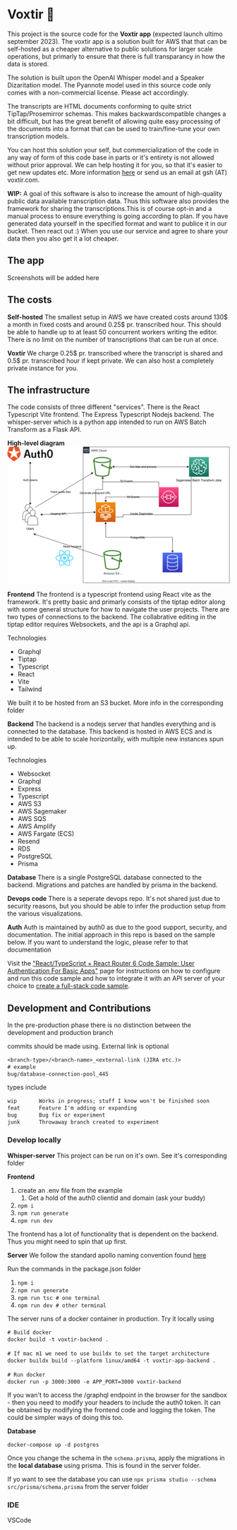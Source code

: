 # Voxtir 🎤

This project is the source code for the **Voxtir app** (expected launch ultimo september 2023). The voxtir app is a solution built for AWS that 
that can be self-hosted as a cheaper alternative to public solutions for larger scale operations, but primarly  to ensure
that there is full transparancy in how the data is stored.

The solution is built upon the OpenAI Whisper model and a Speaker Dizaritation model. The Pyannote model used in this
source code only comes with a non-commercial license. Please act accordingly.

The transcripts are HTML documents conforming to quite strict TipTap/Prosemirror schemas. This makes backwardscompatible changes
a bit difficult, but has the great benefit of allowing quite easy processing of the documents into a format that can
be used to train/fine-tune your own transcription models.

You can host this solution your self, but commercialization of the code in any way of form of this code base in parts or it's entirety is not allowed without prior approval. We can help hosting it for you, so that it's easier to get new updates etc. More information [here](voxtir.com) or send us an email at gsh (AT) voxtir.com.

**WIP:** A goal of this software is also to increase the amount of high-quality public data available transcription data. Thus 
this software also provides the framework for sharing the transcriptions.This is of course opt-in and a manual process to ensure everything is going according to plan. If you have generated data yourself in the specified
format and want to publice it in our bucket. Then react out :) When you use our service and agree to share your data
then you also get it a lot cheaper.

## The app

Screenshots will be added here

## The costs

**Self-hosted**
The smallest setup in AWS we have created costs around 130\$ a month in fixed costs and around 0.25\$ pr. transcribed hour. This should
be able to handle up to at least 50 concurrent workers writing the editor. There is no limit on the number of transcriptions
that can be run at once.

**Voxtir**
We charge 0.25\$ pr. transcribed where the transcript is shared and 0.5\$ pr. transcribed hour if kept private. We can also host a completely private instance for you.

## The infrastructure
The code consists of three different "services". There is the React Typescript Vite frontend. The Express Typescript 
Nodejs backend. The whisper-server which is a python app intended to run on AWS Batch Transform as a Flask API.

**High-level diagram**
![Draw.io file in assets](./assets/VoxtirHighlevel.svg)

**Frontend**
The frontend is a typescript frontend using React vite as the framework. It's pretty basic and primarly consists of the
tiptap editor along with some general structure for how to navigate the user projects. There are two types of connections
to the backend. The collabrative editing in the tiptap editor requires Websockets, and the api is a Graphql api.

Technologies
* Graphql
* Tiptap
* Typescript
* React
* Vite
* Tailwind

We built it to be hosted from an S3 bucket. More info in the corresponding folder

**Backend**
The backend is a nodejs server that handles everything and is connected
to the database. This backend is hosted in AWS ECS and is intended to be able to scale horizontally, with multiple
new instances spun up.

Technologies
* Websocket
* Graphql
* Express
* Typescript
* AWS S3
* AWS Sagemaker
* AWS SQS
* AWS Amplify
* AWS Fargate (ECS)
* Resend
* RDS
* PostgreSQL
* Prisma

**Database**
There is a single PostgreSQL database connected to the backend. Migrations and patches are handled by prisma in the backend.

**Devops code**
There is a seperate devops repo. It's not shared just due to security reasons, but you should be able to infer the production
setup from the various visualizations. 

**Auth**
Auth is maintained by auth0 as due to the good support, security, and documentation. The initial approach in this repo is based on the sample below. If you want to understand the logic, please refer to that documentation

Visit the ["React/TypeScript + React Router 6 Code Sample: User Authentication For Basic Apps"](https://developer.auth0.com/resources/code-samples/spa/react/basic-authentication/typescript-react-router-6) page for instructions on how to configure and run this code sample and how to integrate it with an API server of your choice to [create a full-stack code sample](https://developer.auth0.com/resources/code-samples/full-stack/hello-world/basic-access-control/spa).


## Development and Contributions

In the pre-production phase there is no distinction between the development and production branch

commits should be made using. External link is optional

```
<branch-type>/<branch-name>_<external-link (JIRA etc.)>
# example
bug/database-connection-pool_445
```

types include

```
wip       Works in progress; stuff I know won't be finished soon
feat      Feature I'm adding or expanding
bug       Bug fix or experiment
junk      Throwaway branch created to experiment
```

### Develop locally

**Whisper-server**
This project can be run on it's own. See it's corresponding folder

**Frontend**
1. create an .env file from the example
   1. Get a hold of the auth0 clientid and domain (ask your buddy)
2. `npm i`
3. `npm run generate`
4. `npm run dev`

The frontend has a lot of functionality that is dependent on the backend. Thus you might need to spin that up first.

**Server**
We follow the standard apollo naming convention found [here](https://www.apollographql.com/docs/technotes/TN0002-schema-naming-conventions)

Run the commands in the package.json folder
1. `npm i`
2. `npm run generate`
3. `npm run tsc # one terminal`
4. `npm run dev # other terminal`


The server runs of a docker container in production. Try it locally using

```
# Build docker
docker build -t voxtir-backend . 

# If mac m1 we need to use buildx to set the target architecture
docker buildx build --platform linux/amd64 -t voxtir-app-backend .

# Run docker
docker run -p 3000:3000 -e APP_PORT=3000 voxtir-backend
```

If you wan't to access the /graphql endpoint in the browser for the sandbox - then you need to modify your headers to include the auth0 token. It can be obtained by modifying the frontend code and logging the token. The could be simpler ways of doing this too.

**Database**

```
docker-compose up -d postgres
```

Once you change the schema in the `schema.prisma`, apply the migrations in the **local database** using prisma. This is found in the server folder.

If yo want to see the database you can use 
`npx prisma studio --schema src/prisma/schema.prisma`
from the server folder

### IDE
VSCode